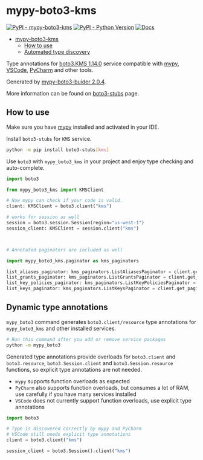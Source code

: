 # mypy-boto3-kms

[![PyPI - mypy-boto3-kms](https://img.shields.io/pypi/v/mypy-boto3-kms.svg?color=blue)](https://pypi.org/project/mypy-boto3-kms)
[![PyPI - Python Version](https://img.shields.io/pypi/pyversions/mypy-boto3-kms.svg?color=blue)](https://pypi.org/project/mypy-boto3-kms)
[![Docs](https://img.shields.io/readthedocs/mypy-boto3-builder.svg?color=blue)](https://mypy-boto3-builder.readthedocs.io/)

- [mypy-boto3-kms](#mypy-boto3-kms)
  - [How to use](#how-to-use)
  - [Automated type discovery](#automated-type-discovery)

Type annotations for
[boto3.KMS 1.14.0](https://boto3.amazonaws.com/v1/documentation/api/1.14.0/reference/services/kms.html#KMS) service
compatible with [mypy](https://github.com/python/mypy), [VSCode](https://code.visualstudio.com/),
[PyCharm](https://www.jetbrains.com/pycharm/) and other tools.

Generated by [mypy-boto3-buider 2.0.4](https://github.com/vemel/mypy_boto3_builder).

More information can be found on [boto3-stubs](https://pypi.org/project/boto3-stubs/) page.

## How to use

Make sure you have [mypy](https://github.com/python/mypy) installed and activated in your IDE.

Install `boto3-stubs` for `KMS` service.

```bash
python -m pip install boto3-stubs[kms]
```

Use `boto3` with `mypy_boto3_kms` in your project and enjoy type checking and auto-complete.

```python
import boto3

from mypy_boto3_kms import KMSClient

# Now mypy can check if your code is valid.
client: KMSClient = boto3.client("kms")

# works for session as well
session = boto3.session.Session(region="us-west-1")
session_client: KMSClient = session.client("kms")



# Annotated paginators are included as well

import mypy_boto3_kms.paginator as kms_paginators

list_aliases_paginator: kms_paginators.ListAliasesPaginator = client.get_paginator("list_aliases")
list_grants_paginator: kms_paginators.ListGrantsPaginator = client.get_paginator("list_grants")
list_key_policies_paginator: kms_paginators.ListKeyPoliciesPaginator = client.get_paginator("list_key_policies")
list_keys_paginator: kms_paginators.ListKeysPaginator = client.get_paginator("list_keys")
```

## Dynamic type annotations

`mypy_boto3` command generates `boto3.client/resource` type annotations for
`mypy_boto3_kms` and other installed services.

```bash
# Run this command after you add or remove service packages
python -m mypy_boto3
```

Generated type annotations provide overloads for `boto3.client` and `boto3.resource`,
`boto3.Session.client` and `boto3.Session.resource` functions,
so explicit type annotations are not needed.

- `mypy` supports function overloads as expected
- `PyCharm` also supports function overloads, but consumes a lot of RAM, use carefully if you have many services installed
- `VSCode` does not currently support function overloads, use explicit type annotations

```python
import boto3

# Type is discovered correctly by mypy and PyCharm
# VSCode still needs explicit type annotations
client = boto3.client("kms")

session_client = boto3.Session().client("kms")
```
